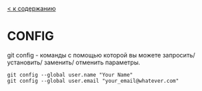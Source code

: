 [< к содержанию](README.md)


# CONFIG

git config - команды с помощью которой вы можете запросить/ установить/ заменить/ отменить параметры. 

```
git config --global user.name "Your Name"
git config --global user.email "your_email@whatever.com"
```